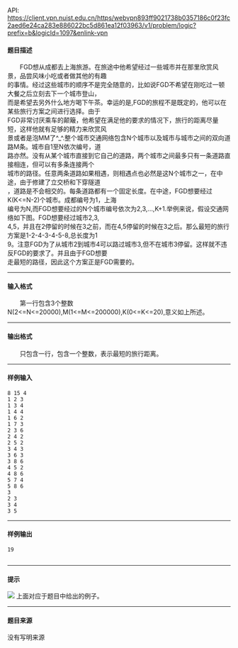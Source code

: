 API: https://client.vpn.nuist.edu.cn/https/webvpn893ff9021738b0357186c0f23fc2aed6e24ca283e886022bc5d861ea12f03963/v1/problem/logic?prefix=b&logicId=1097&enlink-vpn

#### 题目描述

　　FGD想从成都去上海旅游。在旅途中他希望经过一些城市并在那里欣赏风景，品尝风味小吃或者做其他的有趣  
的事情。经过这些城市的顺序不是完全随意的，比如说FGD不希望在刚吃过一顿大餐之后立刻去下一个城市登山，  
而是希望去另外什么地方喝下午茶。幸运的是,FGD的旅程不是既定的，他可以在某些旅行方案之间进行选择。由于  
FGD非常讨厌乘车的颠簸，他希望在满足他的要求的情况下，旅行的距离尽量短，这样他就有足够的精力来欣赏风  
景或者是泡MM了^\_^.整个城市交通网络包含N个城市以及城市与城市之间的双向道路M条。城市自1至N依次编号，道  
路亦然。没有从某个城市直接到它自己的道路，两个城市之间最多只有一条道路直接相连，但可以有多条连接两个  
城市的路径。任意两条道路如果相遇，则相遇点也必然是这N个城市之一，在中途，由于修建了立交桥和下穿隧道  
，道路是不会相交的。每条道路都有一个固定长度。在中途，FGD想要经过K(K<=N-2)个城市。成都编号为1，上海  
编号为N,而FGD想要经过的N个城市编号依次为2,3,…,K+1.举例来说，假设交通网络如下图。FGD想要经过城市2,3,  
4,5，并且在2停留的时候在3之前，而在4,5停留的时候在3之后。那么最短的旅行方案是1-2-4-3-4-5-8,总长度为1  
9。注意FGD为了从城市2到城市4可以路过城市3,但不在城市3停留。这样就不违反FGD的要求了。并且由于FGD想要  
走最短的路径，因此这个方案正是FGD需要的。

---

#### 输入格式

　　第一行包含3个整数N(2<=N<=20000),M(1<=M<=200000),K(0<=K<=20),意义如上所述。

---

#### 输出格式

　　只包含一行，包含一个整数，表示最短的旅行距离。

---

#### 样例输入
```
8 15 4
1 2 3
1 3 4
1 4 4
1 6 2
1 7 3
2 3 6
2 4 2
2 5 2
3 4 3
3 6 3
3 8 6
4 5 2
4 8 6
5 7 4
5 8 6
3
2 3
3 4
3 5
```

---

#### 样例输出
```
19


```

---

#### 提示

 ![](../file/1097_0.jpg) 上面对应于题目中给出的例子。

---

#### 题目来源

没有写明来源
